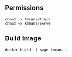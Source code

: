 
## Permissions

```
chmod +x kmeans/train
chmod +x kmeans/serve

```
## Build Image

`docker build -t sage-kmeans .`
